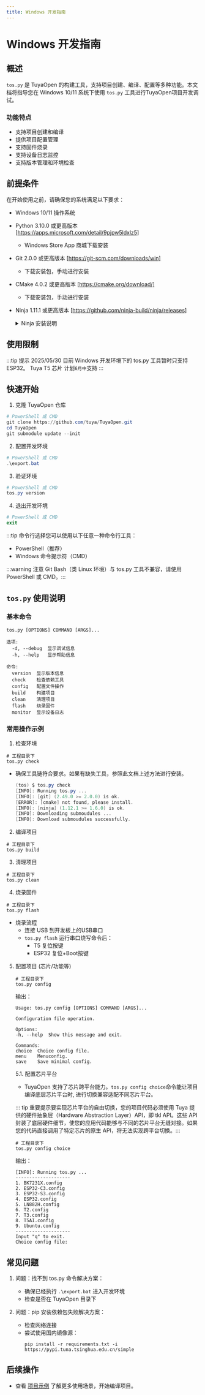 ```yaml
---
title: Windows 开发指南
---
```


# Windows 开发指南

## 概述

`tos.py` 是 TuyaOpen 的构建工具，支持项目创建、编译、配置等多种功能。本文档将指导您在 Windows 10/11 系统下使用 `tos.py` 工具进行TuyaOpen项目开发调试。

### 功能特点

- 支持项目创建和编译
- 提供项目配置管理
- 支持固件烧录
- 支持设备日志监控
- 支持版本管理和环境检查

## 前提条件

在开始使用之前，请确保您的系统满足以下要求：

- Windows 10/11 操作系统
- Python 3.10.0 或更高版本 [https://apps.microsoft.com/detail/9pjpw5ldxlz5]
  - Windows Store App 商城下载安装
- Git 2.0.0 或更高版本 [https://git-scm.com/downloads/win]
  - 下载安装包，手动进行安装
- CMake 4.0.2 或更高版本 [https://cmake.org/download/]
  - 下载安装包，手动进行安装
- Ninja 1.11.1 或更高版本 [https://github.com/ninja-build/ninja/releases]
   <details>
   <summary>Ninja 安装说明</summary>
      1. 下载 Ninja
         - 访问 [Ninja 发布页面](https://github.com/ninja-build/ninja/releases)
         - 下载最新版本的 `ninja-win.zip`

      2. 安装步骤
         - 解压下载的 `ninja-win.zip` 文件
         - 将解压出的 `ninja.exe` 复制到以下任一位置：
           - `C:\Windows`（需要管理员权限）
           - 或添加到系统环境变量 Path 中的任意目录
           - 或直接放在 TuyaOpen 项目根目录下

      3. 验证安装
         ```powershell
         ninja --version
         ```


      - 如果选择将 ninja.exe 放在项目目录下，确保在运行 `export.bat` 时 ninja.exe 已经存在
      - 建议将 ninja.exe 放在系统目录或添加到环境变量中，这样可以全局使用
      </details>

## 使用限制

:::tip 提示 2025/05/30 目前 Windows 开发环境下的 tos.py 工具暂时只支持 ESP32。 Tuya T5 芯片 计划`6月中`支持 :::

## 快速开始

1. 克隆 TuyaOpen 仓库

```powershell
# PowerShell 或 CMD
git clone https://github.com/tuya/TuyaOpen.git
cd TuyaOpen
git submodule update --init
```

2. 配置开发环境

```powershell
# PowerShell 或 CMD
.\export.bat
```

3. 验证环境

```powershell
# PowerShell 或 CMD
tos.py version
```

4. 退出开发环境

```powershell
# PowerShell 或 CMD
exit
```

:::tip 命令行选择您可以使用以下任意一种命令行工具：

- PowerShell（推荐）
- Windows 命令提示符（CMD）

:::warning 注意 Git Bash（类 Linux 环境）与 tos.py 工具不兼容，请使用 PowerShell 或 CMD。:::

## `tos.py` 使用说明

### 基本命令

```shell
tos.py [OPTIONS] COMMAND [ARGS]...

选项:
  -d, --debug  显示调试信息
  -h, --help   显示帮助信息

命令:
  version  显示版本信息
  check    检查依赖工具
  config   配置文件操作
  build    构建项目
  clean    清理项目
  flash    烧录固件
  monitor  显示设备日志
```

### 常用操作示例

1. 检查环境

```shell
# 工程目录下
tos.py check
```

- 确保工具链符合要求。如果有缺失工具，参照此文档上述方法进行安装。
  ```powershell
  (tos) $ tos.py check
  [INFO]: Running tos.py ...
  [INFO]: [git] (2.49.0 >= 2.0.0) is ok.
  [ERROR]: [cmake] not found, please install.
  [INFO]: [ninja] (1.12.1 >= 1.6.0) is ok.
  [INFO]: Downloading submoudules ...
  [INFO]: Download submoudules successfully.
  ```

2. 编译项目

```shell
# 工程目录下
tos.py build
```

3. 清理项目

```shell
# 工程目录下
tos.py clean
```

4. 烧录固件

```shell
# 工程目录下
tos.py flash
```

- 烧录流程
  - 连接 USB 到开发板上的USB串口
  - `tos.py flash` 运行串口烧写命令后：
    - T5 复位按键
    - ESP32 复位+Boot按键

5. 配置项目 (芯片/功能等)

   ```shell
   # 工程目录下
   tos.py config
   ```

   输出：

   ```shell
   Usage: tos.py config [OPTIONS] COMMAND [ARGS]...

   Configuration file operation.

   Options:
   -h, --help  Show this message and exit.

   Commands:
   choice  Choice config file.
   menu    Menuconfig.
   save    Save minimal config.
   ```

   5.1. 配置芯片平台

   - TuyaOpen 支持了芯片跨平台能力。`tos.py config choice`命令能让项目编译底层芯片平台时, 进行切换兼容适配不同芯片平台。

   ::: tip 重要提示要实现芯片平台的自由切换，您的项目代码必须使用 Tuya 提供的硬件抽象层（Hardware Abstraction Layer）API，即 tkl API。这些 API 封装了底层硬件细节，使您的应用代码能够与不同的芯片平台无缝对接。如果您的代码直接调用了特定芯片的原生 API，将无法实现跨平台切换。:::

   ```shell
   # 工程目录下
   tos.py config choice
   ```

   输出：

   ```
   [INFO]: Running tos.py ...
   --------------------
   1. BK7231X.config
   2. ESP32-C3.config
   3. ESP32-S3.config
   4. ESP32.config
   5. LN882H.config
   6. T2.config
   7. T3.config
   8. T5AI.config
   9. Ubuntu.config
   --------------------
   Input "q" to exit.
   Choice config file:
   ```

## 常见问题

1. 问题：找不到 tos.py 命令解决方案：

   - 确保已经执行 `.\export.bat` 进入开发环境
   - 检查是否在 TuyaOpen 目录下

2. 问题：pip 安装依赖包失败解决方案：
   - 检查网络连接
   - 尝试使用国内镜像源：
     ```shell
     pip install -r requirements.txt -i https://pypi.tuna.tsinghua.edu.cn/simple
     ```

## 后续操作

- 查看 [项目示例](../examples/index.rst) 了解更多使用场景，开始编译项目。

<!-- todo：其他新增文档，"用tos 创建新项目"-->
